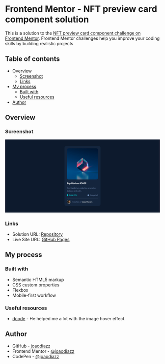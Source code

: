 # Frontend Mentor - NFT preview card component solution

This is a solution to the [NFT preview card component challenge on Frontend Mentor](https://www.frontendmentor.io/challenges/nft-preview-card-component-SbdUL_w0U). Frontend Mentor challenges help you improve your coding skills by building realistic projects. 

## Table of contents

- [Overview](#overview)
  - [Screenshot](#screenshot)
  - [Links](#links)
- [My process](#my-process)
  - [Built with](#built-with)
  - [Useful resources](#useful-resources)
- [Author](#author)


## Overview

### Screenshot

![](./screenshot/screenshot1.png)

### Links

- Solution URL: [Repository](https://github.com/joaodiazz/NFT_preview_card)
- Live Site URL: [GitHub Pages](https://joaodiazz.github.io/NFT_preview_card/)

## My process

### Built with

- Semantic HTML5 markup
- CSS custom properties
- Flexbox
- Mobile-first workflow


### Useful resources

- [dcode](https://www.youtube.com/watch?v=exb2ab72Xhs) - He helped me a lot with the image hover effect.

## Author

- GitHub - [joaodiazz](https://github.com/joaodiazz)
- Frontend Mentor - [@joaodiazz](https://www.frontendmentor.io/profile/joaodiazz)
- CodePen - [@joaodiazz](https://codepen.io/joaodiazz)
